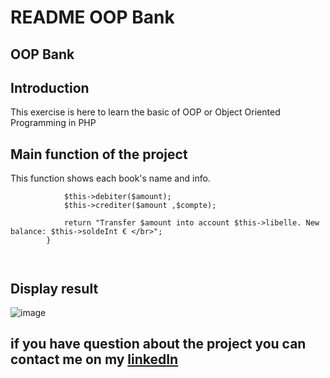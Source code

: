 # **README OOP Bank**
 
## **OOP Bank**
## **Introduction**
 
This exercise is here to learn the basic of OOP or Object Oriented Programming in PHP
## **Main function of the project**

This function shows each book's name and info.
 

```  public function virement($amount, $compte){
            $this->debiter($amount);
            $this->crediter($amount ,$compte);

            return "Transfer $amount into account $this->libelle. New balance: $this->soldeInt € </br>";
        }
    
 
```
  ## **Display result**
 ![image](https://github.com/user-attachments/assets/2c5ddd4b-097d-4afa-a463-a256fb89359f)


 
## **if you have question about the project you can contact me on my [linkedIn]()**
 
